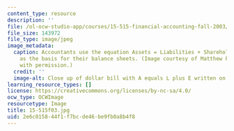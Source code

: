 ```yaml
---
content_type: resource
description: ''
file: /ol-ocw-studio-app/courses/15-515-financial-accounting-fall-2003/2e6c015844f1f7bcde46be9fb0a8b4f8_15-515f03.jpg
file_size: 143972
file_type: image/jpeg
image_metadata:
  caption: Accountants use the equation Assets = Liabilities + Shareholders' Equity
    as the basis for their balance sheets. (Image courtesy of Matthew Palmer. Used
    with permission.)
  credit: ''
  image-alt: Close up of dollar bill with A equals L plus E written on it.
learning_resource_types: []
license: https://creativecommons.org/licenses/by-nc-sa/4.0/
ocw_type: OCWImage
resourcetype: Image
title: 15-515f03.jpg
uid: 2e6c0158-44f1-f7bc-de46-be9fb0a8b4f8
---
```

